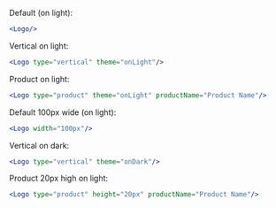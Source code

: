 Default (on light):
```jsx
<Logo/>
```

Vertical on light:
```jsx
<Logo type="vertical" theme="onLight"/>
```

Product on light:
```jsx
<Logo type="product" theme="onLight" productName="Product Name"/>
```

Default 100px wide (on light):
```jsx
<Logo width="100px"/>
```

Vertical on dark:
```jsx
<Logo type="vertical" theme="onDark"/>
```

Product 20px high on light:
```jsx
<Logo type="product" height="20px" productName="Product Name"/>
```

